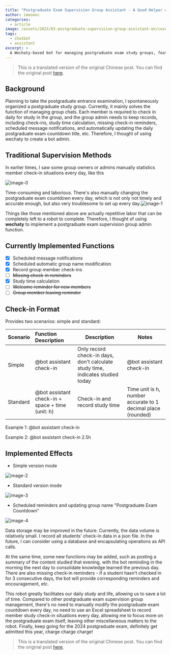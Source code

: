 ```yaml
---
title: "Postgraduate Exam Supervision Group Assistant - A Good Helper on the Postgraduate Exam Journey"
author: imooooc
categories:
  - article
image: /assets/2023/03-postgraduate-supervision-group-assistant-en/cover_title.webp
tags:
  - chatbot
  - assistant
excerpt: >
  A Wechaty-based bot for managing postgraduate exam study groups, featuring daily check-ins, study time tracking, scheduled reminders, and automatic countdown updates to help students focus on their studies.
---
```


> This is a translated version of the original Chinese post. You can find the original post [here](/2023/03/03/postgraduate-supervision-group-assistant/).

## Background

Planning to take the postgraduate entrance examination, I spontaneously organized a postgraduate study group. Currently, it mainly solves the function of managing group chats. Each member is required to check in daily for study in the group, and the group admin needs to keep records, including check-ins, study time calculation, missing check-in reminders, scheduled message notifications, and automatically updating the daily postgraduate exam countdown title, etc. Therefore, I thought of using wechaty to create a bot admin.

## Traditional Supervision Methods

In earlier times, I saw some group owners or admins manually statistics member check-in situations every day, like this

![image-0](/assets/2023/03-postgraduate-supervision-group-assistant-en/image-0.webp)

Time-consuming and laborious. There's also manually changing the postgraduate exam countdown every day, which is not only not timely and accurate enough, but also very troublesome to set up every day.![image-1](/assets/2023/03-postgraduate-supervision-group-assistant-en/image-1.webp)

Things like those mentioned above are actually repetitive labor that can be completely left to a robot to complete. Therefore, I thought of using **wechaty** to implement a postgraduate exam supervision group admin function.

## Currently Implemented Functions

- [x]  Scheduled message notifications
- [x]  Scheduled automatic group name modification
- [x]  Record group member check-ins
- [ ]  ~~Missing check-in reminders~~
- [x]  Study time calculation
- [ ] ~~Welcome reminder for new members~~
- [ ]  ~~Group member leaving reminder~~

## Check-in Format

Provides two scenarios: simple and standard:

| Scenario | Function Description                             | Description                                           | Notes                                       |
| :--- | :----------------------------------- | ---------------------------------------------- | ------------------------------------------ |
| Simple | @bot assistant check-in                        | Only record check-in days, don't calculate study time, indicates studied today | @bot assistant check-in                              |
| Standard | @bot assistant check-in + space + time (unit: h) | Check-in and record study time                           | Time unit is h, number accurate to 1 decimal place (rounded) |

Example 1:
@bot assistant check-in

Example 2:
@bot assistant check-in 2.5h

## Implemented Effects

- Simple version mode

![image-2](/assets/2023/03-postgraduate-supervision-group-assistant-en/image-2.webp)

- Standard version mode

![image-3](/assets/2023/03-postgraduate-supervision-group-assistant-en/image-3.webp)

- Scheduled reminders and updating group name "Postgraduate Exam Countdown"

![image-4](/assets/2023/03-postgraduate-supervision-group-assistant-en/image-4.webp)

Data storage may be improved in the future. Currently, the data volume is relatively small. I record all students' check-in data in a json file. In the future, I can consider using a database and encapsulating operations as API calls.

At the same time, some new functions may be added, such as posting a summary of the content studied that evening, with the bot reminding in the morning the next day to consolidate knowledge learned the previous day. There are also missing check-in reminders - if a student hasn't checked in for 3 consecutive days, the bot will provide corresponding reminders and encouragement, etc.

This robot greatly facilitates our daily study and life, allowing us to save a lot of time. Compared to other postgraduate exam supervision group management, there's no need to manually modify the postgraduate exam countdown every day, no need to use an Excel spreadsheet to record member study check-in situations every day, allowing me to focus more on the postgraduate exam itself, leaving other miscellaneous matters to the robot. Finally, keep going for the 2024 postgraduate exam, definitely get admitted this year, charge charge charge!

> This is a translated version of the original Chinese post. You can find the original post [here](/2023/03/03/postgraduate-supervision-group-assistant/).
